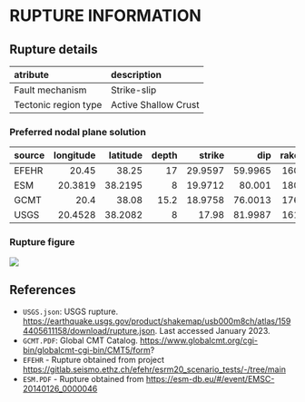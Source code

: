 # RUPTURE INFORMATION
    
## Rupture details

| atribute             | description          |
|:---------------------|:---------------------|
| Fault mechanism       | Strike-slip          |
| Tectonic region type | Active Shallow Crust |

### Preferred nodal plane solution

| source   |   longitude |   latitude |   depth |   strike |     dip |   rake |   mag |
|:---------|------------:|-----------:|--------:|---------:|--------:|-------:|------:|
| EFEHR    |     20.45   |    38.25   |    17   |  29.9597 | 59.9965 |    160 |   6.1 |
| ESM      |     20.3819 |    38.2195 |     8   |  19.9712 | 80.001  |    180 |   6.2 |
| GCMT     |     20.4    |    38.08   |    15.2 |  18.9758 | 76.0013 |    176 |   6.1 |
| USGS     |     20.4528 |    38.2082 |     8   |  17.98   | 81.9987 |    161 |   6.1 |

### Rupture figure

![](earthquake_ruptures.png)

## References

- `USGS.json`: USGS rupture. https://earthquake.usgs.gov/product/shakemap/usb000m8ch/atlas/1594405611158/download/rupture.json. Last accessed January 2023.
- `GCMT.PDF`: Global CMT Catalog. https://www.globalcmt.org/cgi-bin/globalcmt-cgi-bin/CMT5/form?
- `EFEHR` - Rupture obtained from project https://gitlab.seismo.ethz.ch/efehr/esrm20_scenario_tests/-/tree/main
- `ESM.PDF` - Rupture obtained from https://esm-db.eu/#/event/EMSC-20140126_0000046